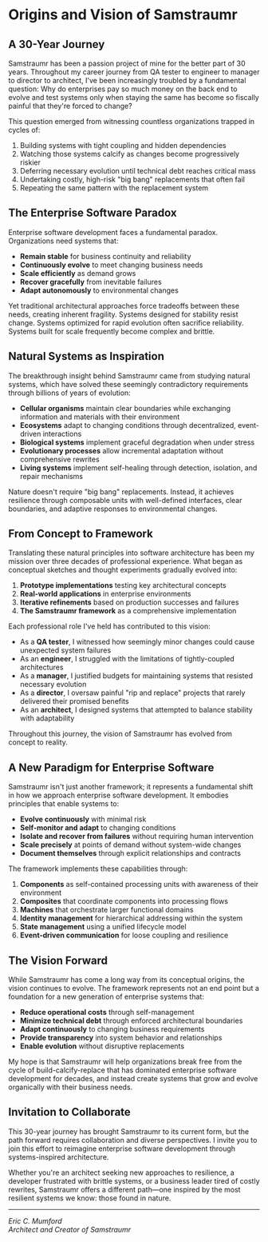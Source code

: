 <!-- 
Copyright (c) 2025 [Eric C. Mumford (@heymumford)](https://github.com/heymumford), Gemini Deep Research, Claude 3.7.
-->

# Origins and Vision of Samstraumr

## A 30-Year Journey

Samstraumr has been a passion project of mine for the better part of 30 years. Throughout my career journey from QA tester to engineer to manager to director to architect, I've been increasingly troubled by a fundamental question: Why do enterprises pay so much money on the back end to evolve and test systems only when staying the same has become so fiscally painful that they're forced to change?

This question emerged from witnessing countless organizations trapped in cycles of:

1. Building systems with tight coupling and hidden dependencies
2. Watching those systems calcify as changes become progressively riskier
3. Deferring necessary evolution until technical debt reaches critical mass
4. Undertaking costly, high-risk "big bang" replacements that often fail
5. Repeating the same pattern with the replacement system

## The Enterprise Software Paradox

Enterprise software development faces a fundamental paradox. Organizations need systems that:

- **Remain stable** for business continuity and reliability
- **Continuously evolve** to meet changing business needs
- **Scale efficiently** as demand grows
- **Recover gracefully** from inevitable failures
- **Adapt autonomously** to environmental changes

Yet traditional architectural approaches force tradeoffs between these needs, creating inherent fragility. Systems designed for stability resist change. Systems optimized for rapid evolution often sacrifice reliability. Systems built for scale frequently become complex and brittle.

## Natural Systems as Inspiration

The breakthrough insight behind Samstraumr came from studying natural systems, which have solved these seemingly contradictory requirements through billions of years of evolution:

- **Cellular organisms** maintain clear boundaries while exchanging information and materials with their environment
- **Ecosystems** adapt to changing conditions through decentralized, event-driven interactions
- **Biological systems** implement graceful degradation when under stress
- **Evolutionary processes** allow incremental adaptation without comprehensive rewrites
- **Living systems** implement self-healing through detection, isolation, and repair mechanisms

Nature doesn't require "big bang" replacements. Instead, it achieves resilience through composable units with well-defined interfaces, clear boundaries, and adaptive responses to environmental changes.

## From Concept to Framework

Translating these natural principles into software architecture has been my mission over three decades of professional experience. What began as conceptual sketches and thought experiments gradually evolved into:

1. **Prototype implementations** testing key architectural concepts
2. **Real-world applications** in enterprise environments
3. **Iterative refinements** based on production successes and failures
4. **The Samstraumr framework** as a comprehensive implementation

Each professional role I've held has contributed to this vision:

- As a **QA tester**, I witnessed how seemingly minor changes could cause unexpected system failures
- As an **engineer**, I struggled with the limitations of tightly-coupled architectures
- As a **manager**, I justified budgets for maintaining systems that resisted necessary evolution
- As a **director**, I oversaw painful "rip and replace" projects that rarely delivered their promised benefits
- As an **architect**, I designed systems that attempted to balance stability with adaptability

Throughout this journey, the vision of Samstraumr has evolved from concept to reality.

## A New Paradigm for Enterprise Software

Samstraumr isn't just another framework; it represents a fundamental shift in how we approach enterprise software development. It embodies principles that enable systems to:

- **Evolve continuously** with minimal risk
- **Self-monitor and adapt** to changing conditions
- **Isolate and recover from failures** without requiring human intervention
- **Scale precisely** at points of demand without system-wide changes
- **Document themselves** through explicit relationships and contracts

The framework implements these capabilities through:

1. **Components** as self-contained processing units with awareness of their environment
2. **Composites** that coordinate components into processing flows
3. **Machines** that orchestrate larger functional domains
4. **Identity management** for hierarchical addressing within the system
5. **State management** using a unified lifecycle model
6. **Event-driven communication** for loose coupling and resilience

## The Vision Forward

While Samstraumr has come a long way from its conceptual origins, the vision continues to evolve. The framework represents not an end point but a foundation for a new generation of enterprise systems that:

- **Reduce operational costs** through self-management
- **Minimize technical debt** through enforced architectural boundaries
- **Adapt continuously** to changing business requirements
- **Provide transparency** into system behavior and relationships
- **Enable evolution** without disruptive replacements

My hope is that Samstraumr will help organizations break free from the cycle of build-calcify-replace that has dominated enterprise software development for decades, and instead create systems that grow and evolve organically with their business needs.

## Invitation to Collaborate

This 30-year journey has brought Samstraumr to its current form, but the path forward requires collaboration and diverse perspectives. I invite you to join this effort to reimagine enterprise software development through systems-inspired architecture.

Whether you're an architect seeking new approaches to resilience, a developer frustrated with brittle systems, or a business leader tired of costly rewrites, Samstraumr offers a different path—one inspired by the most resilient systems we know: those found in nature.

---

*Eric C. Mumford  
Architect and Creator of Samstraumr*
